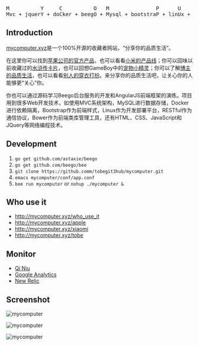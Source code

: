 <pre>
M          Y     C          O   M               P      U       T         E          R
Mvc + jquerY + doCker + beegO + Mysql + bootstraP + linUx + resTful + bowEr + angulaR
</pre>

## Introduction

[mycomputer.xyz](http://mycomputer.xyz)是一个100%开源的收藏者网站，“分享你的品质生活”。

在这里你可以找到[苹果公司的官方产品](http://mycomputer.xyz/apple)，也可以看看[小米的产品线](http://mycomputer.xyz/xiaomi)；你可以回味以前收藏过的[水浒传卡片](http://mycomputer.xyz/水浒传)，也可以回想GameBoy中的[宠物小精灵](http://mycomputer.xyz/tobe_pokemon)；你可以了解[博主的品质生活](http://mycomputer.xyz/tobe)，也可以看看[别人的穿衣打扮](http://mycomputer.xyz/wawa)。来分享你的品质生活吧，让关心你的人能够更“关心”你。

你也可以通过源码学习Beego后台服务的开发和AngularJS前端框架的演练。项目用到很多Web开发技术，如使用MVC系统架构，MySQL进行数据存储，Docker进行依赖隔离，Bootstrap作为前端样式，Linux作为开发部署平台，RESTful作为通信协议，Bower作为前端类库管理工具，还有HTML、CSS、JavaScript和JQuery等网络编程技术。

## Development

1. `go get github.com/astaxie/beego`
2. `go get github.com/beego/bee`
3. `git clone https://github.comm/tobegit3hub/mycomputer.git`
4. `emacs mycomputer/conf/app.conf`
5. `bee run mycomputer` or `nohup ./mycomputer &`

## Who use it

* <http://mycomputer.xyz/who_use_it>
* <http://mycomputer.xyz/apple>
* <http://mycomputer.xyz/xiaomi>
* <http://mycomputer.xyz/tobe>

## Monitor

* [Qi Niu](https://portal.qiniu.com)
* [Google Analytics](https://www.google.com/analytics/web/)
* [New Relic](https://rpm.newrelic.com/)

## Screenshot

![mycomputer](https://raw.github.com/tobegit3hub/mycomputer/master/screenshot1.png)

![mycomputer](https://raw.github.com/tobegit3hub/mycomputer/master/screenshot2.png)

![mycomputer](https://raw.github.com/tobegit3hub/mycomputer/master/screenshot3.png)